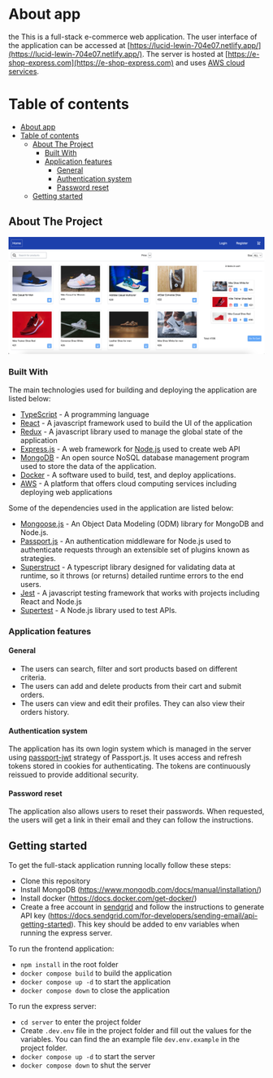 # About  app
the
This is a full-stack e-commerce web application. The user interface of the application can be accessed at [https://lucid-lewin-704e07.netlify.app/](https://lucid-lewin-704e07.netlify.app/). The server is hosted at [https://e-shop-express.com](https://e-shop-express.com) and uses [AWS cloud services](https://aws.amazon.com/). 

# Table of contents
- [About  app](#about--app)
- [Table of contents](#table-of-contents)
  - [About The Project](#about-the-project)
    - [Built With](#built-with)
    - [Application features](#application-features)
      - [General](#general)
      - [Authentication system](#authentication-system)
      - [Password reset](#password-reset)
  - [Getting started](#getting-started)

## About The Project
![Frontpage](public/images/frontpage.png)

### Built With

The main technologies used for building and deploying the application are listed below:

- [TypeScript](https://www.typescriptlang.org/) - A programming language
- [React](https://react.dev/) - A javascript framework used to build the UI of the application 
- [Redux](https://redux.js.org/) - A javascript library used to manage the global state of the application 
- [Express.js](https://expressjs.com/) - A web framework for [Node.js](https://nodejs.org/en) used to create web API 
- [MongoDB](https://www.mongodb.com/) - An open source NoSQL database management program used to store the data of the application.
- [Docker](https://img.shields.io/badge/docker-%230db7ed.svg?style=for-the-badge&logo=docker&logoColor=white)  - A software used to build, test, and deploy applications.
- [AWS](https://aws.amazon.com/) - A platform that offers cloud computing services including deploying web applications

Some of the dependencies used in the application  are listed below:
 - [Mongoose.js](https://mongoosejs.com/) -  An Object Data Modeling (ODM) library for MongoDB and Node.js. 
 - [Passport.js](https://www.passportjs.org/) - An authentication middleware for Node.js used to authenticate requests through an extensible set of plugins known as strategies. 
 - [Superstruct](https://docs.superstructjs.org/) - A typescript library designed for validating data at runtime, so it throws (or returns) detailed runtime errors to the end users. 
 - [Jest](https://jestjs.io/) - A javascript testing framework that works with projects including React and Node.js
 - [Supertest](https://github.com/ladjs/supertest) - A Node.js library used to test APIs.
 
### Application features
#### General
  - The users can search, filter and sort products based on different criteria.
  - The users can add and delete products from their cart and submit orders.
  - The users can view and edit their profiles. They can also view their orders history.
 
#### Authentication system
The application has its own login system which is managed in the server using [passport-jwt](https://www.passportjs.org/packages/passport-jwt/) strategy of Passport.js. It uses access and refresh tokens stored in cookies for authenticating. The tokens are continuously reissued to provide additional security.

#### Password reset
The application also allows users to reset their passwords. When requested, the users will get a link in their email and they can follow the instructions.

## Getting started
To get the full-stack application running locally follow these steps:
- Clone this repository
- Install MongoDB (https://www.mongodb.com/docs/manual/installation/)
- Install docker (https://docs.docker.com/get-docker/)
- Create a free account in [sendgrid](https://sendgrid.com/) and follow the instructions to generate API key (https://docs.sendgrid.com/for-developers/sending-email/api-getting-started). This key should be added to env variables when running the express server.

To run the frontend application:
- `npm install` in the root folder
- `docker compose build` to build the application
- `docker compose up -d` to start the application
- `docker compose down` to close the application

To run the express server:
- `cd server` to enter the project folder
- Create `.dev.env` file in the project folder and fill out the values for the variables. You can find the an example file `dev.env.example` in the project folder.
- `docker compose up -d` to start the server
- `docker compose down` to shut the server



